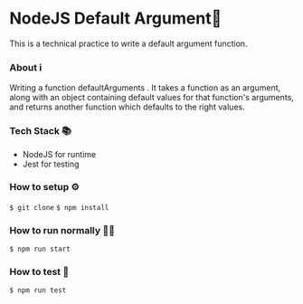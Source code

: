 # NodeJS Default Argument🍏
This is a technical practice to write a default argument function.

### About ℹ️

Writing a function defaultArguments . It takes a function as an argument, along with an object
containing default values for that function's arguments, and returns another function which defaults to the right values.

### Tech Stack 📚

 - NodeJS for runtime
 - Jest for testing

### How to setup ⚙️

``
$ git clone
``
``
$ npm install
``

### How to run normally 🏃‍♂️

``
$ npm run start
``

### How to test 🧪

``
$ npm run test
``